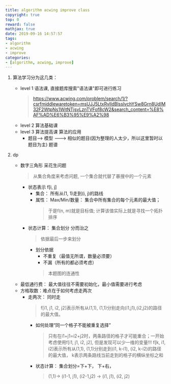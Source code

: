 ```yaml
---
title: algorithm acwing improve class
copyright: true
top: 0
reward: false
mathjax: true
date: 2019-09-16 14:57:57
tags:
- algorithm
- acwing
- improve
categories:
- [algorithm, acwing, improve]
---
```


1. 算法学习分为这几类：
    - level 1 语法课, 直接题库搜索"语法课"即可进行练习
        > https://www.acwing.com/problem/search/1/?csrfmiddlewaretoken=msUJJ5LtxRvIldBlsslvchYSw8Grn8UdIM32F2WtpNs1WitNTjsvLznTVFof8cW2&search_content=%E8%AF%AD%E6%B3%95%E9%A2%98
    - level 2 算法基础课
    - level 3 算法提高课 算法的应用
        - 题目--> 模型 ---> 相似的题目(因为整理的人太少，所以这里暂时以题目为主) 题谱

2. dp
    - 数字三角形 采花生问题
        > 从集合角度来考虑问题, 一个集合就代替了暴搜中的一个元素
        - 状态表示 f[i, j]
            - 集合： 所有从(1, 1)走到(i, j)的路线
            - 属性： Max/Min/数量： 集合中所有集合的每个元素的最大值；
                > 于是f(n, m)就是目标值;  计算该值实际上就是寻找一个拓扑排序
        - 状态计算： 集合划分  分而治之
            > 依据最后一步来划分
            - 划分依据
                - 不重复（最值无所谓，数量必须要）
                - 不漏（所有的都必须考虑）
                > 本题图的连通性
    - 最低通行费： 最大值往往不需要初始化，最小值需要进行考虑
    - 方格取数：难点在于如何考虑走两次
        - 走两次： 同时走
            > f[i1, j1, i2, j2]表示所有从(1,1), (1,1)分别走向(i1,j1),(i2,j2)的路径的最大值。 
            - 如何处理“同一个格子不能被重复选择”
                > 只有在i1+j1=i2+j2时，两条路径的格子才可能重合；一开始考虑使用f[i1, j1, i2, j2], 但是发现可以少一维的变量!!!
                > f[k, i1, i2]表示所有从(1,1), (1,1)分别走到(i1, k-i1), (i2, k-i2)的路径的最大值， k表示两条路线当前走到的格子的横纵坐标之和
            - 状态计算： 集合划分=下+下， 下+右， 
                > (1,1)-> (i1-1, j1), (i2-1,j2) -> (i1, j1), (i2, j2)
